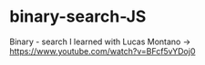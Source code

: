# binary-search-JS
Binary - search
I learned with Lucas Montano -> https://www.youtube.com/watch?v=BFcf5vYDoj0

